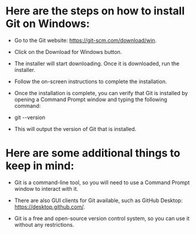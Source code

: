 # Here are the steps on how to install Git on Windows:

- Go to the Git website: https://git-scm.com/download/win.

- Click on the Download for Windows button.

- The installer will start downloading. Once it is downloaded, run the installer.

- Follow the on-screen instructions to complete the installation.

- Once the installation is complete, you can verify that Git is installed by opening a Command Prompt window and typing the following command:


- git --version

- This will output the version of Git that is installed.

# Here are some additional things to keep in mind:

- Git is a command-line tool, so you will need to use a Command Prompt window to interact with it.

- There are also GUI clients for Git available, such as GitHub Desktop: https://desktop.github.com/.

- Git is a free and open-source version control system, so you can use it without any restrictions.
